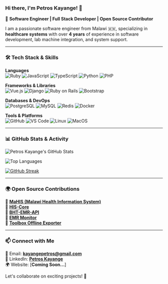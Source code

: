 ### Hi there, I'm **Petros Kayange**! 👋

🚀 **Software Engineer | Full Stack Developer | Open Source Contributor**

I am a passionate software engineer from Malawi 🇲🇼, specializing in **healthcare systems** with over **4 years** of experience in software development, lab machine integration, and system support.

---

### 🛠️ Tech Stack & Skills

**Languages**  
![Ruby](https://img.shields.io/badge/Ruby-CC342D?style=for-the-badge&logo=ruby&logoColor=white)
![JavaScript](https://img.shields.io/badge/JavaScript-F7DF1E?style=for-the-badge&logo=javascript&logoColor=black)
![TypeScript](https://img.shields.io/badge/TypeScript-3178C6?style=for-the-badge&logo=typescript&logoColor=white)
![Python](https://img.shields.io/badge/Python-3776AB?style=for-the-badge&logo=python&logoColor=white)
![PHP](https://img.shields.io/badge/PHP-777BB4?style=for-the-badge&logo=php&logoColor=white)

**Frameworks & Libraries**  
![Vue.js](https://img.shields.io/badge/Vue.js-4FC08D?style=for-the-badge&logo=vue.js&logoColor=white)
![Django](https://img.shields.io/badge/Django-092E20?style=for-the-badge&logo=django&logoColor=white)
![Ruby on Rails](https://img.shields.io/badge/Ruby%20on%20Rails-CC0000?style=for-the-badge&logo=ruby-on-rails&logoColor=white)
![Bootstrap](https://img.shields.io/badge/Bootstrap-7952B3?style=for-the-badge&logo=bootstrap&logoColor=white)

**Databases & DevOps**  
![PostgreSQL](https://img.shields.io/badge/PostgreSQL-336791?style=for-the-badge&logo=postgresql&logoColor=white)
![MySQL](https://img.shields.io/badge/MySQL-4479A1?style=for-the-badge&logo=mysql&logoColor=white)
![Redis](https://img.shields.io/badge/Redis-DC382D?style=for-the-badge&logo=redis&logoColor=white)
![Docker](https://img.shields.io/badge/Docker-2496ED?style=for-the-badge&logo=docker&logoColor=white)

**Tools & Platforms**  
![GitHub](https://img.shields.io/badge/GitHub-181717?style=for-the-badge&logo=github&logoColor=white)
![VS Code](https://img.shields.io/badge/VS%20Code-007ACC?style=for-the-badge&logo=visual-studio-code&logoColor=white)
![Linux](https://img.shields.io/badge/Linux-FCC624?style=for-the-badge&logo=linux&logoColor=black)
![MacOS](https://img.shields.io/badge/macOS-000000?style=for-the-badge&logo=apple&logoColor=white)

---

### 📊 GitHub Stats & Activity

![Petros Kayange's GitHub Stats](https://github-readme-stats.vercel.app/api?username=petroskayange&show_icons=true&theme=radical)

![Top Languages](https://github-readme-stats.vercel.app/api/top-langs/?username=petroskayange&layout=compact&theme=radical)

[![GitHub Streak](https://streak-stats.demolab.com?user=petroskayange&theme=vue&hide_border=true&mode=weekly)](https://git.io/streak-stats)

---

### 🌍 Open Source Contributions

🔹 [**MaHIS (Malawi Health Information System)**](https://github.com/LUKEINTERNATIONAL/MAHIS.git)  
🔹 [**HIS-Core**](https://github.com/HISMalawi/HIS-Core-release)  
🔹 [**BHT-EMR-API**](https://github.com/HISMalawi/BHT-EMR-API)  
🔹 [**EMR Monitor**](https://github.com/LUKEINTERNATIONAL/EMR_STATS_API)  
🔹 [**Toolbox Offline Exporter**](https://github.com/DoxDevOps/toolbox-host)  

---

### 📫 Connect with Me

📧 Email: **kayangepetros@gmail.com**  
💼 LinkedIn: [**Petros Kayange**](https://www.linkedin.com/in/petros-kayange/)  
🌍 Website: [**Coming Soon...**]  

Let's collaborate on exciting projects! 🚀
